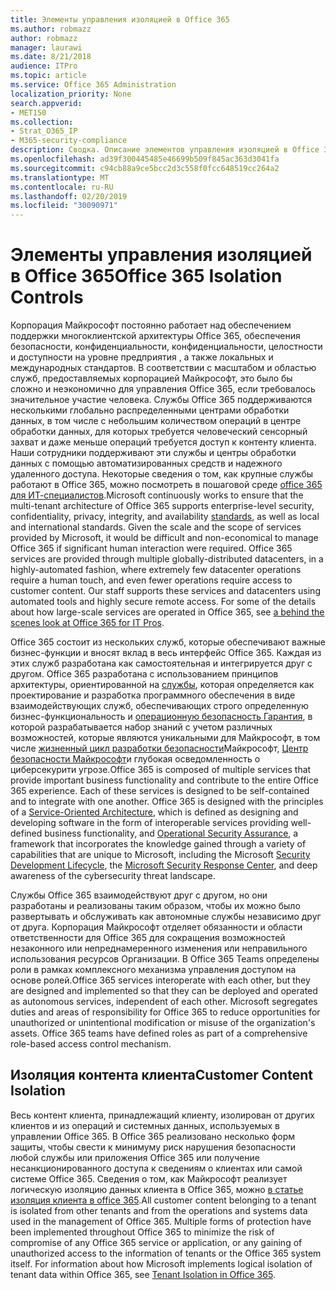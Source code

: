```yaml
---
title: Элементы управления изоляцией в Office 365
ms.author: robmazz
author: robmazz
manager: laurawi
ms.date: 8/21/2018
audience: ITPro
ms.topic: article
ms.service: Office 365 Administration
localization_priority: None
search.appverid:
- MET150
ms.collection:
- Strat_O365_IP
- M365-security-compliance
description: Сводка. Описание элементов управления изоляцией в Office 365.
ms.openlocfilehash: ad39f300445485e46699b509f845ac363d3041fa
ms.sourcegitcommit: c94cb88a9ce5bcc2d3c558f0fcc648519cc264a2
ms.translationtype: MT
ms.contentlocale: ru-RU
ms.lasthandoff: 02/20/2019
ms.locfileid: "30090971"
---
```

# <a name="office-365-isolation-controls"></a><span data-ttu-id="d2b3a-103">Элементы управления изоляцией в Office 365</span><span class="sxs-lookup"><span data-stu-id="d2b3a-103">Office 365 Isolation Controls</span></span> 

<span data-ttu-id="d2b3a-p101">Корпорация Майкрософт постоянно работает над обеспечением поддержки многоклиентской архитектуры Office 365, обеспечения безопасности, конфиденциальности, конфиденциальности, целостности и доступности на уровне предприятия [](https://www.microsoft.com/TrustCenter/Compliance?service=Office#Icons), а также локальных и международных стандартов. В соответствии с масштабом и областью служб, предоставляемых корпорацией Майкрософт, это было бы сложно и неэкономично для управления Office 365, если требовалось значительное участие человека. Службы Office 365 поддерживаются несколькими глобально распределенными центрами обработки данных, в том числе с небольшим количеством операций в центре обработки данных, для которых требуется человеческий сенсорный захват и даже меньше операций требуется доступ к контенту клиента. Наши сотрудники поддерживают эти службы и центры обработки данных с помощью автоматизированных средств и надежного удаленного доступа. Некоторые сведения о том, как крупные службы работают в Office 365, можно посмотреть в пошаговой среде [office 365 для ИТ-специалистов](https://channel9.msdn.com/Events/SharePoint-Conference/2014/SPC202).</span><span class="sxs-lookup"><span data-stu-id="d2b3a-p101">Microsoft continuously works to ensure that the multi-tenant architecture of Office 365 supports enterprise-level security, confidentiality, privacy, integrity, and availability [standards](https://www.microsoft.com/TrustCenter/Compliance?service=Office#Icons), as well as local and international standards. Given the scale and the scope of services provided by Microsoft, it would be difficult and non-economical to manage Office 365 if significant human interaction were required. Office 365 services are provided through multiple globally-distributed datacenters, in a highly-automated fashion, where extremely few datacenter operations require a human touch, and even fewer operations require access to customer content. Our staff supports these services and datacenters using automated tools and highly secure remote access. For some of the details about how large-scale services are operated in Office 365, see [a behind the scenes look at Office 365 for IT Pros](https://channel9.msdn.com/Events/SharePoint-Conference/2014/SPC202).</span></span>

<span data-ttu-id="d2b3a-p102">Office 365 состоит из нескольких служб, которые обеспечивают важные бизнес-функции и вносят вклад в весь интерфейс Office 365. Каждая из этих служб разработана как самостоятельная и интегрируется друг с другом. Office 365 разработана с использованием принципов архитектуры, ориентированной на [службы](https://msdn.microsoft.com/library/aa480021.aspx), которая определяется как проектирование и разработка программного обеспечения в виде взаимодействующих служб, обеспечивающих строго определенную бизнес-функциональность и [операционную безопасность Гарантия](http://www.microsoft.com/download/details.aspx?id=40872), в которой разрабатывается набор знаний с учетом различных возможностей, которые являются уникальными для Майкрософт, в том числе [жизненный цикл разработки безопасности](https://www.microsoft.com/sdl/default.aspx)Майкрософт, [Центр безопасности Майкрософт](https://technet.microsoft.com/library/dn440717.aspx)и глубокая осведомленность о циберсекурити угрозе.</span><span class="sxs-lookup"><span data-stu-id="d2b3a-p102">Office 365 is composed of multiple services that provide important business functionality and contribute to the entire Office 365 experience. Each of these services is designed to be self-contained and to integrate with one another. Office 365 is designed with the principles of a [Service-Oriented Architecture](https://msdn.microsoft.com/library/aa480021.aspx), which is defined as designing and developing software in the form of interoperable services providing well-defined business functionality, and [Operational Security Assurance](http://www.microsoft.com/download/details.aspx?id=40872), a framework that incorporates the knowledge gained through a variety of capabilities that are unique to Microsoft, including the Microsoft [Security Development Lifecycle](https://www.microsoft.com/sdl/default.aspx), the [Microsoft Security Response Center](https://technet.microsoft.com/library/dn440717.aspx), and deep awareness of the cybersecurity threat landscape.</span></span>

<span data-ttu-id="d2b3a-p103">Службы Office 365 взаимодействуют друг с другом, но они разработаны и реализованы таким образом, чтобы их можно было развертывать и обслуживать как автономные службы независимо друг от друга. Корпорация Майкрософт отделяет обязанности и области ответственности для Office 365 для сокращения возможностей незаконного или непреднамеренного изменения или неправильного использования ресурсов Организации. В Office 365 Teams определены роли в рамках комплексного механизма управления доступом на основе ролей.</span><span class="sxs-lookup"><span data-stu-id="d2b3a-p103">Office 365 services interoperate with each other, but they are designed and implemented so that they can be deployed and operated as autonomous services, independent of each other. Microsoft segregates duties and areas of responsibility for Office 365 to reduce opportunities for unauthorized or unintentional modification or misuse of the organization's assets. Office 365 teams have defined roles as part of a comprehensive role-based access control mechanism.</span></span>

## <a name="customer-content-isolation"></a><span data-ttu-id="d2b3a-115">Изоляция контента клиента</span><span class="sxs-lookup"><span data-stu-id="d2b3a-115">Customer Content Isolation</span></span>
<span data-ttu-id="d2b3a-p104">Весь контент клиента, принадлежащий клиенту, изолирован от других клиентов и из операций и системных данных, используемых в управлении Office 365. В Office 365 реализовано несколько форм защиты, чтобы свести к минимуму риск нарушения безопасности любой службы или приложения Office 365 или получение несанкционированного доступа к сведениям о клиентах или самой системе Office 365. Сведения о том, как Майкрософт реализует логическую изоляцию данных клиента в Office 365, можно [в статье изоляция клиента в office 365](office-365-tenant-isolation-overview.md).</span><span class="sxs-lookup"><span data-stu-id="d2b3a-p104">All customer content belonging to a tenant is isolated from other tenants and from the operations and systems data used in the management of Office 365. Multiple forms of protection have been implemented throughout Office 365 to minimize the risk of compromise of any Office 365 service or application, or any gaining of unauthorized access to the information of tenants or the Office 365 system itself. For information about how Microsoft implements logical isolation of tenant data within Office 365, see [Tenant Isolation in Office 365](office-365-tenant-isolation-overview.md).</span></span>
